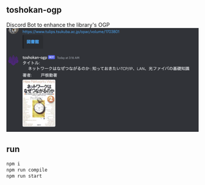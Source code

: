 ## toshokan-ogp

Discord Bot to enhance the library's OGP
![screenshot](/images/ss.png)

## run
```
npm i
npm run compile
npm run start
```